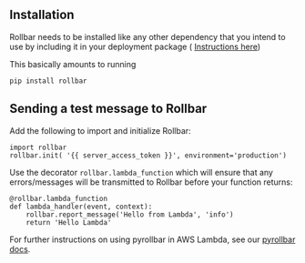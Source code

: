 ## Installation

Rollbar needs to be installed like any other dependency that you intend to use by including it in your deployment package ( [Instructions here](http://docs.aws.amazon.com/lambda/latest/dg/lambda-python-how-to-create-deployment-package.html))

This basically amounts to running

```
pip install rollbar
```

## Sending a test message to Rollbar

Add the following to import and initialize Rollbar:

```
import rollbar
rollbar.init( '{{ server_access_token }}', environment='production')
```

Use the decorator `rollbar.lambda_function` which will ensure that any errors/messages will be transmitted to Rollbar before your function returns:

```
@rollbar.lambda_function
def lambda_handler(event, context):
    rollbar.report_message('Hello from Lambda', 'info')
    return 'Hello Lambda'
```

For further instructions on using pyrollbar in AWS Lambda, see our [pyrollbar docs]().
